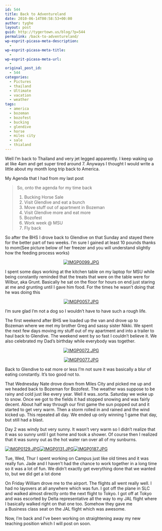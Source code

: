 ```yaml
---
id: 544
title: Back to Adventureland
date: 2010-06-14T00:58:53+00:00
author: tyghe
layout: post
guid: http://tygertown.us/blog/?p=544
permalink: /back-to-adventureland/
wp-esprit-picasa-meta-description:
  - 
wp-esprit-picasa-meta-title:
  - 
wp-esprit-picasa-meta-url:
  - 
original_post_id:
  - 544
categories:
  - Pictures
  - thailand
  - Ultimate
  - vacation
  - weather
tags:
  - america
  - bozeman
  - bozofest
  - bucking
  - glendive
  - horse
  - miles city
  - sale
  - thialand
---
```

Well I&#8217;m back to Thailand and very jet legged apparently. I keep waking up at like 4am and get super tired around 7. Anyways I thought I would write a little about my month long trip back to America.

My Agenda that I had from my last post

> So, onto the agenda for my time back
> 
>   1. Bucking Horse Sale
>   2. Visit Glendive and eat a bunch
>   3. Move stuff out of apartment in Bozeman
>   4. Visit Glendive more and eat more
>   5. Bozofest
>   6. Work week @ MSU
>   7. Fly back

So after the BHS I drove back to Glendive on that Sunday and stayed there for the better part of two weeks. I&#8217;m sure I gained at least 10 pounds thanks to mom(See picture below of her freezer and you will understand slightly how the feeding process works)

<p style="text-align:center;">
  <a rel="lightbox[544]" href="http://lh6.ggpht.com/_wdJ3rlAqngs/TBXST4Sd-uI/AAAAAAAACgw/VrjlBZ1liZc/s800/IMGP0099.JPG"><img class="aligncenter" src="http://lh6.ggpht.com/_wdJ3rlAqngs/TBXST4Sd-uI/AAAAAAAACgw/VrjlBZ1liZc/s200/IMGP0099.JPG" alt="IMGP0099.JPG" /></a>
</p>

I spent some days working at the kitchen table on my laptop for MSU while being constantly reminded that the treats that were on the table were for Wilbur, aka Grunt. Basically he sat on the floor for hours on end just staring at me and grunting until I gave him food. For the times he wasn&#8217;t doing that he was doing this

<p style="text-align:center;">
  <a rel="lightbox[544]" href="http://lh3.ggpht.com/_wdJ3rlAqngs/TA7vi1FRyrI/AAAAAAAACgM/A2iwiREVusQ/s800/IMGP0057.JPG"><img class="aligncenter" src="http://lh3.ggpht.com/_wdJ3rlAqngs/TA7vi1FRyrI/AAAAAAAACgM/A2iwiREVusQ/s200/IMGP0057.JPG" alt="IMGP0057.JPG" /></a>
</p>

I&#8217;m sure glad I&#8217;m not a dog so I wouldn&#8217;t have to have such a rough life.

The first weekend after BHS we loaded up the van and drove up to Bozeman where we met my brother Greg and sassy sister Nikki. We spent the next few days moving my stuff out of my apartment and into a trailer to haul back to Glendive. The weekend went by so fast I couldn&#8217;t believe it. We also celebrated my Dad&#8217;s birthday while everybody was together.

<p style="text-align:center;">
  <a rel="lightbox[544]" href="http://lh3.ggpht.com/_wdJ3rlAqngs/TA7vtQ8nYhI/AAAAAAAACgQ/fvBeRlW0Jt4/s800/IMGP0072.JPG"><img class="aligncenter" src="http://lh3.ggpht.com/_wdJ3rlAqngs/TA7vtQ8nYhI/AAAAAAAACgQ/fvBeRlW0Jt4/s200/IMGP0072.JPG" alt="IMGP0072.JPG" /></a>
</p>

<p style="text-align:center;">
  <a rel="lightbox[544]" href="http://lh3.ggpht.com/_wdJ3rlAqngs/TA7vtQ8nYhI/AAAAAAAACgQ/fvBeRlW0Jt4/s800/IMGP0072.JPG"></a><a rel="lightbox[544]" href="http://lh6.ggpht.com/_wdJ3rlAqngs/TA7vyhC5bVI/AAAAAAAACgU/f6Ood_THS40/s800/IMGP0077.JPG"><img class="aligncenter" src="http://lh6.ggpht.com/_wdJ3rlAqngs/TA7vyhC5bVI/AAAAAAAACgU/f6Ood_THS40/s200/IMGP0077.JPG" alt="IMGP0077.JPG" /></a>
</p>

<p style="text-align:left;">
  Back to Glendive to eat more or less I&#8217;m not sure it was basically a blur of eating constantly. It&#8217;s too good not to.
</p>

<p style="text-align:left;">
  That Wednesday Nate drove down from Miles City and picked me up and we headed back to Bozeman for Bozofest. The weather was suppose to be rainy and cold just like every year. Well it was..sorta. Saturday we woke up to snow. Once we got to the fields it had stopped snowing and was fairly decent. About half way through our first game the sun popped out and it started to get very warm. Then a storm rolled in and rained and the wind kicked up. This repeated all day. We ended up only winning 1 game that day, but still had a blast.
</p>

<p style="text-align:left;">
  Day 2 was windy but very sunny. It wasn&#8217;t very warm so I didn&#8217;t realize that it was so sunny until I got home and took a shower. Of course then I realized that it was sunny out as the hot water ran over all of my sunburns.
</p>

<p style="text-align:left;">
  <a rel="lightbox[544]" href="http://lh5.ggpht.com/_wdJ3rlAqngs/TBXSU99Y8LI/AAAAAAAACg0/UBIje2ioPww/s800/IMGP0129.JPG"><img src="http://lh5.ggpht.com/_wdJ3rlAqngs/TBXSU99Y8LI/AAAAAAAACg0/UBIje2ioPww/s200/IMGP0129.JPG" alt="IMGP0129.JPG" /></a><a rel="lightbox[544]" href="http://lh6.ggpht.com/_wdJ3rlAqngs/TBXSVcSfA1I/AAAAAAAACg4/LnhpWRFZRho/s800/IMGP0131.JPG"><img src="http://lh6.ggpht.com/_wdJ3rlAqngs/TBXSVcSfA1I/AAAAAAAACg4/LnhpWRFZRho/s200/IMGP0131.JPG" alt="IMGP0131.JPG" /></a><a rel="lightbox[544]" href="http://lh4.ggpht.com/_wdJ3rlAqngs/TBXSWod4CWI/AAAAAAAACg8/6xlWoqNdaEI/s800/IMGP0187.JPG"><img src="http://lh4.ggpht.com/_wdJ3rlAqngs/TBXSWod4CWI/AAAAAAAACg8/6xlWoqNdaEI/s200/IMGP0187.JPG" alt="IMGP0187.JPG" /></a>
</p>

<p style="text-align:left;">
  Tue, Wed, Thur I spent working on Campus just like old times and it was really fun. Jade and I haven&#8217;t had the chance to work together in a long time so it was a lot of fun. We didn&#8217;t exactly get everything done that we wanted to, but we did get a lot done
</p>

<p style="text-align:left;">
  On Friday William drove me to the airport. The flights all went really well. I had no layovers at all anywhere which was fun. I got off the plane in SLC and walked almost directly onto the next flight to Tokyo. I got off at Tokyo and was escorted by Delta representative all the way to my JAL flight where I basically walked right on that one too. Somehow they gave me a Business class seat on the JAL flight which was awesome.
</p>

<p style="text-align:left;">
  Now, I&#8217;m back and I&#8217;ve been working on straightening away my new teaching position which I will post on soon.
</p>
